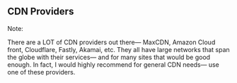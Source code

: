 ## CDN Providers

Note:

There are a LOT of CDN providers out there— MaxCDN, Amazon Cloud front, Cloudflare, Fastly, Akamai, etc. They all have large networks that span the globe with their services— and for many sites that would be good enough. In fact, I would highly recommend for general CDN needs— use one of these providers.
